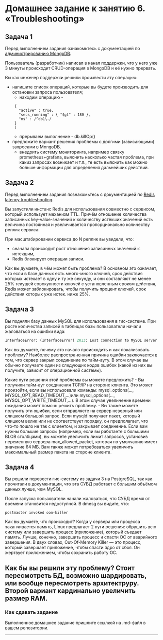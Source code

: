 # Домашнее задание к занятию 6. «Troubleshooting»

## Задача 1

Перед выполнением задания ознакомьтесь с документацией по [администрированию MongoDB](https://docs.mongodb.com/manual/administration/).

Пользователь (разработчик) написал в канал поддержки, что у него уже 3 минуты происходит CRUD-операция в MongoDB и её 
нужно прервать. 

Вы как инженер поддержки решили произвести эту операцию:

- напишите список операций, которые вы будете производить для остановки запроса пользователя;
  - находим операцию - 
  ```db.currentOp(
   {
     "active" : true,
     "secs_running" : { "$gt" : 180 },
     "ns" : /^db1\./
   }
   )
  ```
  - прерываем выполнение - db.killOp()
- предложите вариант решения проблемы с долгими (зависающими) запросами в MongoDB.
  - внедрить систему мониторинга, например связку prometheus+grafana, выяснить насколько частая проблема, при какиз запросах возникает и т.п., те есть выяснить как можно больше информации для определения дальнейших действий.

## Задача 2

Перед выполнением задания познакомьтесь с документацией по [Redis latency troobleshooting](https://redis.io/topics/latency).

Вы запустили инстанс Redis для использования совместно с сервисом, который использует механизм TTL. 
Причём отношение количества записанных key-value-значений к количеству истёкших значений есть величина постоянная и
увеличивается пропорционально количеству реплик сервиса. 

При масштабировании сервиса до N реплик вы увидели, что:

- сначала происходит рост отношения записанных значений к истекшим,
- Redis блокирует операции записи.

Как вы думаете, в чём может быть проблема?
    В основном это означает, что если в базе данных есть много-много ключей, срок действия которых истекает в одну и ту же секунду, и они составляют не менее 25% текущей совокупности ключей с установленным сроком действия, Redis может заблокировать, чтобы получить процент ключей, срок действия которых уже истек. ниже 25%.
 
## Задача 3

Вы подняли базу данных MySQL для использования в гис-системе. При росте количества записей в таблицах базы
пользователи начали жаловаться на ошибки вида:
```python
InterfaceError: (InterfaceError) 2013: Lost connection to MySQL server during query u'SELECT..... '
```

Как вы думаете, почему это начало происходить и как локализовать проблему?
Наиболее распространенная причина ошибки заключается в том, что сервер закрыл соединение по тайм-ауту. В этом случае вы обычно получаете один из следующих кодов ошибок (какой из них вы получите, зависит от операционной системы).

Какие пути решения этой проблемы вы можете предложить?
    - Вы получили тайм-аут соединения TCP/IP на стороне клиента. Это может произойти, если вы использовали команды: mysql_options(..., MYSQL_OPT_READ_TIMEOUT,...)или mysql_options(..., MYSQL_OPT_WRITE_TIMEOUT,...). В этом случае увеличение времени ожидания может помочь решить проблему.
    - Вы также можете получить эти ошибки, если отправляете на сервер неверный или слишком большой запрос. Если mysqld получает пакет, который слишком велик или не соответствует порядку, он предполагает, что что-то пошло не так с клиентом, и закрывает соединение. Если вам нужны большие запросы (например, если вы работаете с большими BLOB столбцами), вы можете увеличить лимит запросов, установив переменную сервера max_allowed_packet, которая по умолчанию имеет значение 64 МБ. Вам также может потребоваться увеличить максимальный размер пакета на стороне клиента.


## Задача 4


Вы решили перевести гис-систему из задачи 3 на PostgreSQL, так как прочитали в документации, что эта СУБД работает с 
большим объёмом данных лучше, чем MySQL.

После запуска пользователи начали жаловаться, что СУБД время от времени становится недоступной. В dmesg вы видите, что:

`postmaster invoked oom-killer`

Как вы думаете, что происходит?
Когда у сервера или процесса заканчивается память, Linux предлагает 2 пути решения: обрушить всю систему или завершить процесс (приложение), который съедает память. Лучше, конечно, завершить процесс и спасти ОС от аварийного завершения. В двух словах, Out-Of-Memory Killer — это процесс, который завершает приложение, чтобы спасти ядро от сбоя. Он жертвует приложением, чтобы сохранить работу ОС.

Как бы вы решили эту проблему?
Стоит пересмотреть БД, возможно шардировать, или вообще пересмотреть архитектруру. Второй вариант кардинально увеличить размер RAM.
---

### Как cдавать задание

Выполненное домашнее задание пришлите ссылкой на .md-файл в вашем репозитории.

---

